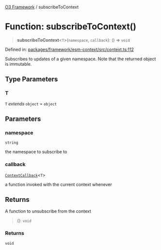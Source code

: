 [O3 Framework](../API.md) / subscribeToContext

# Function: subscribeToContext()

> **subscribeToContext**\<`T`\>(`namespace`, `callback`): () => `void`

Defined in: [packages/framework/esm-context/src/context.ts:112](https://github.com/its-kios09/openmrs-esm-core/blob/main/packages/framework/esm-context/src/context.ts#L112)

Subscribes to updates of a given namespace. Note that the returned object is immutable.

## Type Parameters

### T

`T` *extends* `object` = `object`

## Parameters

### namespace

`string`

the namespace to subscribe to

### callback

[`ContextCallback`](../type-aliases/ContextCallback.md)\<`T`\>

a function invoked with the current context whenever

## Returns

A function to unsubscribe from the context

> (): `void`

### Returns

`void`
